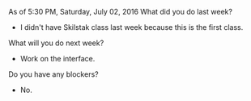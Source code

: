 As of 5:30 PM, Saturday, July 02, 2016
What did you do last week?

- I didn't have Skilstak class last week because this is the first class.

What will you do next week?

- Work on the interface.

Do you have any blockers?

- No.